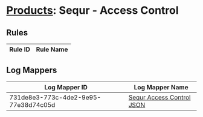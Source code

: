 # [Products](README.md): Sequr - Access Control

## Rules

|Rule ID|Rule Name|
|----|----|


## Log Mappers

|Log Mapper ID|Log Mapper Name|
|----|----|
|731de8e3-773c-4de2-9e95-77e38d74c05d|[Sequr Access Control JSON](../mappings/731de8e3-773c-4de2-9e95-77e38d74c05d.md)|



